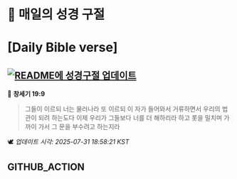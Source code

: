 # 🙏 매일의 성경 구절
# [Daily Bible verse]
## [![README에 성경구절 업데이트](https://github.com/DONGSUKA/first_test/actions/workflows/update-readme-bible.yml/badge.svg)](https://github.com/DONGSUKA/first_test/actions/workflows/update-readme-bible.yml)
<!-- START_BIBLE_VERSE -->
📖 **창세기 19:9**
> 그들이 이르되 너는 물러나라 또 이르되 이 자가 들어와서 거류하면서 우리의 법관이 되려 하는도다 이제 우리가 그들보다 너를 더 해하리라 하고 롯을 밀치며 가까이 가서 그 문을 부수려고 하는지라

🕊️ _업데이트 시각: 2025-07-31 18:58:21 KST_
  <!-- END_BIBLE_VERSE -->
## GITHUB_ACTION
